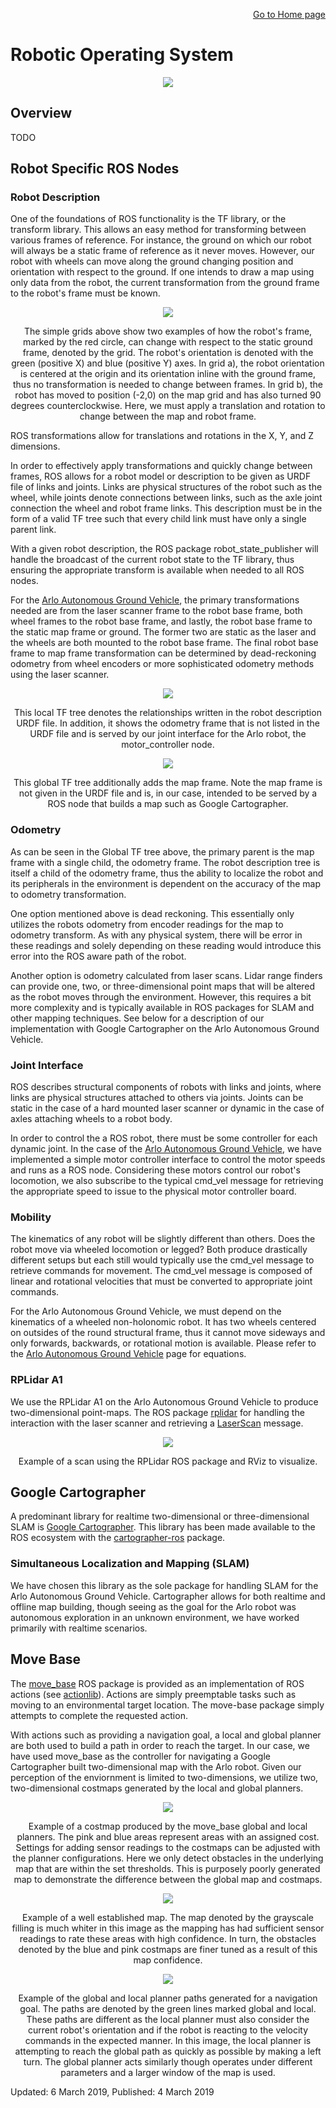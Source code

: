 <p align="right">
<a href="https://tjlw.github.io/">Go to Home page</a>
</p>




# Robotic Operating System

<p align="center"> <img width="auto" src="https://github.com/TJLW/tjlw.github.io/blob/master/Projects/ROS/Images/ros_logo.png?raw=True"/> </p>


## Overview


TODO


## Robot Specific ROS Nodes




### Robot Description

One of the foundations of ROS functionality is the TF library, or the transform library. This allows an easy method for transforming between various frames of reference. For instance, the ground on which our robot will always be a static frame of reference as it never moves. However, our robot with wheels can move along the ground changing position and orientation with respect to the ground. If one intends to draw a map using only data from the robot, the current transformation from the ground frame to the robot's frame must be known.

<p align="center"> <img width="auto" src="https://github.com/TJLW/tjlw.github.io/blob/master/Projects/ROS/Images/SimpleTFExample.png?raw=True"/> </p>
<p align="center">
	The simple grids above show two examples of how the robot's frame, marked by the red circle, can change with respect to the static ground frame, denoted by the grid. The robot's orientation is denoted with the green (positive X) and blue (positive Y) axes. In grid a), the robot orientation is centered at the origin and its orientation inline with the ground frame, thus no transformation is needed to change between frames. In grid b), the robot has moved to position (-2,0) on the map grid and has also turned 90 degrees counterclockwise. Here, we must apply a translation and rotation to change between the map and robot frame.
</p>

ROS transformations allow for translations and rotations in the X, Y, and Z dimensions.

In order to effectively apply transformations and quickly change between frames, ROS allows for a robot model or description to be given as URDF file of links and joints. Links are physical structures of the robot such as the wheel, while joints denote connections between links, such as the axle joint connection the wheel and robot frame links. This description must be in the form of a valid TF tree such that every child link must have only a single parent link.

With a given robot description, the ROS package robot_state_publisher will handle the broadcast of the current robot state to the TF library, thus ensuring the appropriate transform is available when needed to all ROS nodes.

For the [Arlo Autonomous Ground Vehicle](https://tjlw.github.io/Projects/ArloAGV), the primary transformations needed are from the laser scanner frame to the robot base frame, both wheel frames to the robot base frame, and lastly, the robot base frame to the static map frame or ground. The former two are static as the laser and the wheels are both mounted to the robot base frame. The final robot base frame to map frame transformation can be determined by dead-reckoning odometry from wheel encoders or more sophisticated odometry methods using the laser scanner.



<p align="center"> <img width="auto" src="https://github.com/TJLW/tjlw.github.io/blob/master/Projects/ROS/Images/RobotDescriptionTFTree.png?raw=True"/> </p>
<p align="center">
	This local TF tree denotes the relationships written in the robot description URDF file. In addition, it shows the odometry frame that is not listed in the URDF file and is served by our joint interface for the Arlo robot, the motor_controller node.
</p>


<p align="center"> <img width="auto" src="https://github.com/TJLW/tjlw.github.io/blob/master/Projects/ROS/Images/RobotDescriptionWithMapServerTFTree.png?raw=True"/> </p>
<p align="center">
	This global TF tree additionally adds the map frame. Note the map frame is not given in the URDF file and is, in our case, intended to be served by a ROS node that builds a map such as Google Cartographer.
</p>



### Odometry

As can be seen in the Global TF tree above, the primary parent is the map frame with a single child, the odometry frame. The robot description tree is itself a child of the odometry frame, thus the ability to localize the robot and its peripherals in the environment is dependent on the accuracy of the map to odometry transformation.

One option mentioned above is dead reckoning. This essentially only utilizes the robots odometry from encoder readings for the map to odometry transform. As with any physical system, there will be error in these readings and solely depending on these reading would introduce this error into the ROS aware path of the robot.

Another option is odometry calculated from laser scans. Lidar range finders can provide one, two, or three-dimensional point maps that will be altered as the robot moves through the environment. However, this requires a bit more complexity and is typically available in ROS packages for SLAM and other mapping techniques. See below for a description of our implementation with Google Cartographer on the Arlo Autonomous Ground Vehicle.


### Joint Interface

ROS describes structural components of robots with links and joints, where links are physical structures attached to others via joints. Joints can be static in the case of a hard mounted laser scanner or dynamic in the case of axles attaching wheels to a robot body.

In order to control the a ROS robot, there must be some controller for each dynamic joint. In the case of the [Arlo Autonomous Ground Vehicle](https://tjlw.github.io/Projects/ArloAGV), we have implemented a simple motor controller interface to control the motor speeds and runs as a ROS node. Considering these motors control our robot's locomotion, we also subscribe to the typical cmd_vel message for retrieving the appropriate speed to issue to the physical motor controller board.



### Mobility

The kinematics of any robot will be slightly different than others. Does the robot move via wheeled locomotion or legged? Both produce drastically different setups but each still would typically use the cmd_vel message to retrieve commands for movement. The cmd_vel message is composed of linear and rotational velocities that must be converted to appropriate joint commands.

For the Arlo Autonomous Ground Vehicle, we must depend on the kinematics of a wheeled non-holonomic robot. It has two wheels centered on outsides of the round structural frame, thus it cannot move sideways and only forwards, backwards, or rotational motion is available. Please refer to the [Arlo Autonomous Ground Vehicle](https://tjlw.github.io/Projects/ArloAGV) page for equations.



### RPLidar A1

We use the RPLidar A1 on the Arlo Autonomous Ground Vehicle to produce two-dimensional point-maps. The ROS package [rplidar](http://wiki.ros.org/rplidar) for handling the interaction with the laser scanner and retrieving a [LaserScan](http://docs.ros.org/melodic/api/sensor_msgs/html/msg/LaserScan.html) message.


<p align="center"> <img width="auto" src="https://github.com/TJLW/tjlw.github.io/blob/master/Projects/ROS/Images/ExampleRPLidarLaserScan.png?raw=True"/> </p>
<p align="center">
	Example of a scan using the RPLidar ROS package and RViz to visualize.
</p>



## Google Cartographer

A predominant library for realtime two-dimensional or three-dimensional SLAM is [Google Cartographer](https://github.com/googlecartographer/cartographer). This library has been made available to the ROS ecosystem with the [cartographer-ros](https://github.com/googlecartographer/cartographer_ros) package.




### Simultaneous Localization and Mapping (SLAM)

We have chosen this library as the sole package for handling SLAM for the Arlo Autonomous Ground Vehicle. Cartographer allows for both realtime and offline map building, though seeing as the goal
for the Arlo robot was autonomous exploration in an unknown environment, we have worked primarily with realtime scenarios.




## Move Base

The [move_base](http://wiki.ros.org/move_base) ROS package is provided as an implementation of ROS actions (see [actionlib](http://wiki.ros.org/actionlib)). Actions are simply preemptable tasks such as moving to an environmental target location. The move-base package simply attempts to complete the requested action.

With actions such as providing a navigation goal, a local and global planner are both used to build a path in order to reach the target. In our case, we have used move_base as the controller for navigating a Google Cartographer built two-dimensional map with the Arlo robot. Given our perception of the enviornment is limited to two-dimensions, we utilize two, two-dimensional costmaps generated by the local and global planners.


<p align="center"> <img width="auto" src="https://github.com/TJLW/tjlw.github.io/blob/master/Projects/ROS/Images/Example2DCostmap.png?raw=True"/> </p>
<p align="center">
	Example of a costmap produced by the move_base global and local planners. The pink and blue areas represent areas with an assigned cost. Settings for adding sensor readings to the costmaps can be adjusted with the planner configurations. Here we only detect obstacles in the underlying map that are within the set thresholds. This is purposely poorly generated map to demonstrate the difference between the global map and costmaps.
</p>


<p align="center"> <img width="auto" src="https://github.com/TJLW/tjlw.github.io/blob/master/Projects/ROS/Images/HighConfidenceMap.png?raw=True"/> </p>
<p align="center">
	Example of a well established map. The map denoted by the grayscale filling is much whiter in this image as the mapping has had sufficient sensor readings to rate these areas with high confidence. In turn, the obstacles denoted by the blue and pink costmaps are finer tuned as a result of this map confidence.
</p>


<p align="center"> <img width="auto" src="https://github.com/TJLW/tjlw.github.io/blob/master/Projects/ROS/Images/PlannerPaths.png?raw=True"/> </p>
<p align="center">
	Example of the global and local planner paths generated for a navigation goal. The paths are denoted by the green lines marked global and local. These paths are different as the local planner must also consider the current robot's orientation and if the robot is reacting to the velocity commands in the expected manner. In this image, the local planner is attempting to reach the global path as quickly as possible by making a left turn. The global planner acts similarly though operates under different parameters and a larger window of the map is used.  
</p>





Updated: 6 March 2019, Published: 4 March 2019
